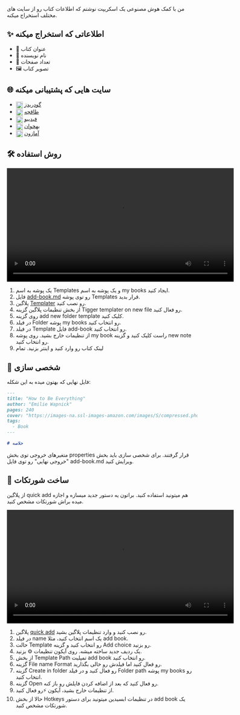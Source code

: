 
من با کمک هوش مصنوعی یک اسکریپت نوشتم که اطلاعات کتاب رو از سایت های مختلف استخراج میکنه.

## ✨ اطلاعاتی که استخراج میکنه
- 📕 عنوان کتاب
- 👤 نام نویسنده
- 📄 تعداد صفحات
- 🖼️ تصویر کتاب


## 🌐 سایت هایی که پشتیبانی میکنه
- <img src="https://www.google.com/s2/favicons?sz=64&amp;domain=https%3a%2f%2fwww.goodreads.com%2f" width="18px" height="18px" align="center"> [گودریدز](https://www.goodreads.com/)
- <img src="https://www.google.com/s2/favicons?sz=64&amp;domain=https%3a%2f%2ftaaghche.com%2f" width="18px" height="18px" align="center"> [طاقچه](https://taaghche.com/)
- <img src="https://www.google.com/s2/favicons?sz=64&amp;domain=https%3a%2f%2ffidibo.com%2f" width="18px" height="18px" align="center"> [فیدیبو](https://fidibo.com/)
- <img src="https://www.google.com/s2/favicons?sz=64&amp;domain=https%3a%2f%2fbehkhaan.ir%2f" width="18px" height="18px" align="center"> [بهخوان](https://behkhaan.ir/)
- <img src="https://www.google.com/s2/favicons?sz=64&amp;domain=https%3a%2f%2fwww.amazon.com%2f" width="18px" height="18px" align="center"> [آمازون](https://www.amazon.com/)


## 🛠️ روش استفاده

<video src="guide/how-to-use.mp4" controls width="600">
  مرورگر شما از پخش ویدئو پشتیبانی نمی‌کند.
</video>


1. یک پوشه به اسم Templates و یک پوشه به اسم my books ایجاد کنید.
2. فایل [add-book.md](./Templates/add-book.md?raw=true) رو توی پوشه Templates قرار بدید.
3. پلاگین [Templater](https://obsidian.md/plugins?id=templater-obsidian) رو نصب کنید.
4. از بخش تنظیمات پلاگین گزینه Tigger templater on new file رو فعال کنید.
5. روی گزینه add new folder template کلیک کنید.
6. در فیلد Folder پوشه my books رو انتخاب کنید.
7. در فیلد Template فایل add-book رو انتخاب کنید.
8. از تنظیمات خارج بشید. روی پوشه my book راست کلیک کنید و گزینه new note رو انتخاب کنید.
9. لینک کتاب رو وارد کنید و اینتر بزنید.
تمام

## 📝 شخصی سازی

فایل نهایی که بهتون میده به این شکله:
```md
---
title: "How to Be Everything"
author: "Emilie Wapnick"
pages: 240
cover: "https://images-na.ssl-images-amazon.com/images/S/compressed.photo.goodreads.com/books/1486512765i/31307672.jpg"
tags:
  - Book
---

# خلاصه

```

متغیرهای خروجی توی بخش properties قرار گرفتند. برای شخصی سازی باید بخش "خروجی نهایی" رو توی فایل add-book.md ویرایش کنید.


## 🚀 ساخت شورتکات
از پلاگین quick add هم میتونید استفاده کنید. براتون یه دستور جدید میسازه و اجازه میده براش شورتکات مشخص کنید.

<video src="guide/quick-add.mp4" controls width="600">
  مرورگر شما از پخش ویدئو پشتیبانی نمی‌کند.
</video>

1. پلاگین [quick add](https://obsidian.md/plugins?id=quickadd) رو نصب کنید و وارد تنظیمات پلاگین بشید.
2. در فیلد name یک اسم انتخاب کنید، مثلا add book.
3. حالت Template رو انتخاب کنید و گزینه Add choice رو بزنید.
4. یک ردیف جدید ساخته میشه. روی آیکون تنظیمات ⚙️ بزنید.
5. از بخش Template Path تمپلیت add book رو انتخاب کنید.
6. گزینه File name Format رو فعال کنید اما فیلدش رو خالی بگذارید.
7. گزینه Create in folder رو فعال کنید و در فیلد Folder path پوشه my books رو انتخاب کنید.
8. گزینه Open رو فعال کنید که بعد از اضافه کردن فایلش رو باز کنه.
9. از تنظیمات خارج بشید، آیکون ⚡رو فعال کنید.
10. حالا از بخش Hotkeys در تنظیمات ابسیدین میتونید برای دستور add book یک شورتکات مشخص کنید.